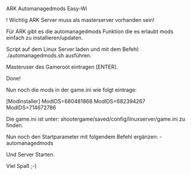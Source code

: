 ARK Automanagedmods Easy-Wi

! Wichtig ARK Server muss als masterserver vorhanden sein!

Für ARK gibt es die automanagedmods Funktion die es erlaubt mods einfach zu installieren/updaten.

Script auf dem Linux Server laden und mit dem Befehl: ./automanagedmods.sh ausführen.

Masteruser des Gameroot eintragen [ENTER].

Done!

Nun noch die mods in der game.ini wie folgt eintrage:

[ModInstaller]
ModIDS=680481868
ModIDS=682394267
ModIDS=714672786

Die game.ini ist unter: shootergame/saved/config/linuxserver/game.ini zu finden.

Nun noch den Startparameter mit folgendem Befehl ergänzen: -automanagedmods

Und Server Starten.

Viel Spaß ;-)